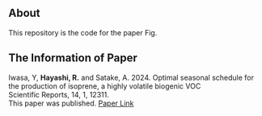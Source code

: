 ## About
This repository is the code for the paper Fig.</br>

## The Information of Paper
Iwasa, Y, **Hayashi, R.** and Satake, A. 2024. Optimal seasonal schedule for the production of isoprene, a highly volatile biogenic VOC</br>
Scientific Reports, 14, 1, 12311.</br>
This paper was published. [Paper Link](https://doi.org/10.1038/s41598-024-62975-3)

